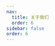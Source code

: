 ```yaml
---
nav:
  title: 关于我们
  order: 6
sidebar: false
order: 6
---
```





<AboutUs></AboutUs>

<IndexFooter></IndexFooter>
